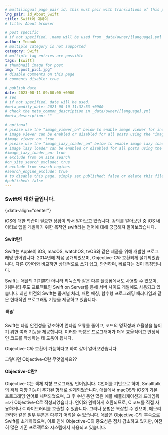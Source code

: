 ```yaml
---
# multilingual page pair id, this must pair with translations of this page. (This name must be unique)
lng_pair: id_About_Swift
title: Swift에 대하여
# title: About browser

# post specific
# if not specified, .name will be used from _data/owner/[language].yml
author: Yeonuk
# multiple category is not supported
category: Swift
# multiple tag entries are possible
tags: [swift]
# thumbnail image for post
img: ":post_pic1.jpg"
# disable comments on this page
# comments_disable: true

# publish date
date: 2023-08-11 09:00:00 +0900
# seo
# if not specified, date will be used.
#meta_modify_date: 2021-08-10 11:32:53 +0900
# check the meta_common_description in _data/owner/[language].yml
#meta_description: ""

# optional
# please use the "image_viewer_on" below to enable image viewer for individual pages or posts (_posts/ or [language]/_posts folders).
# image viewer can be enabled or disabled for all posts using the "image_viewer_posts: true" setting in _data/conf/main.yml.
#image_viewer_on: true
# please use the "image_lazy_loader_on" below to enable image lazy loader for individual pages or posts (_posts/ or [language]/_posts folders).
# image lazy loader can be enabled or disabled for all posts using the "image_lazy_loader_posts: true" setting in _data/conf/main.yml.
#image_lazy_loader_on: true
# exclude from on site search
#on_site_search_exclude: true
# exclude from search engines
#search_engine_exclude: true
# to disable this page, simply set published: false or delete this file
#published: false
---
```


<!-- outline-start -->

### Swift에 대한 글입니다.

{:data-align="center"}

<!-- outline-end -->

iOS에 대한 학습이 필요한 상황이 와서 알아보고 있습니다.
강의를 알아보던 중 iOS 네이티브 앱을 개발하기 위한 목적인 swift라는 언어에 대해 궁금해져 알아보았습니다.

#### Swift란?

Swift는 Apple이 iOS, macOS, watchOS, tvOS와 같은 제품을 위해 개발한 프로그래밍 언어입니다. 2014년에 처음 공개되었으며, Objective-C와 호환되게 설계되었습니다. 다른 C언어와 비교하면 상대적으로 쓰기 쉽고, 안전하며, 빠르다는 것이 특징입니다.

Swift는 애플의 기기뿐만 아니라 리눅스와 같은 다른 플랫폼에서도 사용할 수 있으며, 커뮤니티 주도 프로젝트인 Swift on Server를 통해 서버 사이드 개발에도 사용되고 있습니다. 최신 버전의 Swift는 옵셔널 처리, 패턴 매칭, 함수형 프로그래밍 패러다임과 같은 현대적인 프로그래밍 기능을 제공하고 있습니다.

##### 특징

Swift는 타입 안전성을 강조하여 런타임 오류를 줄이고, 코드의 명확성과 효율성을 높이기 위한 여러 기능을 제공합니다. 이러한 특성은 프로그래머가 더욱 효율적이고 안정적인 코드를 작성하는 데 도움이 됩니다.

Objective-C와 호환이 가능하다고 하여 같이 알아보았습니다.

그렇다면 Objective-C란 무엇일까요??

#### Objective-C란?

Objective-C는 객체 지향 프로그래밍 언어입니다. C언어를 기반으로 하며, Smalltalk의 객체 지향 기능이 추가된 형태로 설계되었습니다.
애플에서 macOS와 iOS의 기본 프로그래밍 언어로 채택되었으며, 그 후 수년 동안 많은 애플 애플리케이션과 프레임워크가 Objective-C로 작성되었습니다.
언어와 완벽하게 호환되므로, C 코드를 직접 사용하거나 C 라이브러리를 호출할 수 있습니다. 그러나 문법은 복잡할 수 있으며, 메모리 관리와 같은 일부 부분은 다루기 어려울 수 있습니다.
애플은 Objective-C의 후속으로 Swift를 소개하였으며, 이로 인해 Objective-C의 중요성은 점차 감소하고 있지만, 여전히 많은 기존 프로젝트와 시스템에서 사용되고 있습니다.
